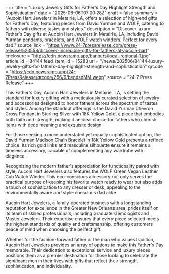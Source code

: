 +++
title = "Luxury Jewelry Gifts for Father's Day Highlight Strength and Sophistication"
date = "2025-06-06T07:00:28Z"
draft = false
summary = "Aucoin Hart Jewelers in Metairie, LA, offers a selection of high-end gifts for Father's Day, featuring pieces from David Yurman and WOLF, catering to fathers with diverse tastes and styles."
description = "Discover luxury Father's Day gifts at Aucoin Hart Jewelers in Metairie, LA, including David Yurman pendants, bracelets, and WOLF watch winders. Perfect for every dad."
source_link = "https://www.24-7pressrelease.com/press-release/523558/discover-incredible-gifts-for-fathers-at-aucoin-hart"
enclosure = "https://cdn.newsramp.app/banners/local-regional-1.jpg"
article_id = 84144
feed_item_id = 15283
url = "/news/202506/84144-luxury-jewelry-gifts-for-fathers-day-highlight-strength-and-sophistication"
qrcode = "https://cdn.newsramp.app/24-7PressRelease/qrcode/256/6/bendsdMM.webp"
source = "24-7 Press Release"
+++

<p>This Father's Day, Aucoin Hart Jewelers in Metairie, LA, is setting the standard for luxury gifting with a meticulously curated selection of jewelry and accessories designed to honor fathers across the spectrum of tastes and styles. Among the standout offerings is the David Yurman Chevron Cross Pendant in Sterling Silver with 18K Yellow Gold, a piece that embodies both faith and strength, making it an ideal choice for fathers who cherish items with deep meaning and exquisite design.</p><p>For those seeking a more understated yet equally sophisticated option, the David Yurman Madison Chain Bracelet in 18K Yellow Gold presents a refined choice. Its rich gold links and masculine silhouette ensure it remains a timeless accessory, capable of complementing any wardrobe with elegance.</p><p>Recognizing the modern father's appreciation for functionality paired with style, Aucoin Hart Jewelers also features the WOLF Green Vegan Leather Cub Watch Winder. This eco-conscious accessory not only serves the practical purpose of keeping his favorite watch ready to wear but also adds a touch of sophistication to any dresser or desk, appealing to the environmentally aware and style-conscious dad alike.</p><p>Aucoin Hart Jewelers, a family-operated business with a longstanding reputation for excellence in the Greater New Orleans area, prides itself on its team of skilled professionals, including Graduate Gemologists and Master Jewelers. Their expertise ensures that every piece selected meets the highest standards of quality and craftsmanship, offering customers peace of mind when choosing the perfect gift.</p><p>Whether for the fashion-forward father or the man who values tradition, Aucoin Hart Jewelers provides an array of options to make this Father's Day memorable. Their dedication to exceptional service and luxury pieces positions them as a premier destination for those looking to celebrate the significant men in their lives with gifts that reflect their strength, sophistication, and individuality.</p>